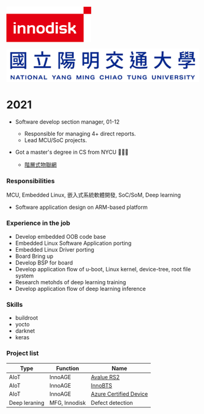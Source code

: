![logo](./../img/innodisk_logo.png)  

![nctu](./../img/210204-NYCU.png)

# 2021
- Software develop section manager, 01-12    
  - Responsible for managing 4+ direct reports.
  - Lead MCU/SoC projects.

- Got a master's degree in CS from NYCU 🚀🚀🚀
  - [階層式物聯網](./nycu_Allen_Huang_210524.pdf)

### Responsibilities
MCU, Embedded Linux, 嵌入式系統軟體開發, SoC/SoM, Deep learning
- Software application design on ARM-based platform

### Experience in the job
- Develop embedded OOB code base
- Embedded Linux Software Application porting
- Embedded Linux Driver porting
- Board Bring up
- Develop BSP for board
- Develop application flow of u-boot, Linux kernel, device-tree, root file system
- Research metohds of deep learning training
- Develop application flow of deep learning inference

### Skills
- buildroot
- yocto
- darknet
- keras

### Project list
Type | Function | Name 
--- | --- | --- | 
AIoT | InnoAGE | [Avalue RS2](http://www.renity.com.tw/en/RS2.aspx)
AIoT | InnoAGE | [InnoBTS](https://www.innodisk.com/tw/newsDetail/innodisk-to-release-blockchain-ssd-securing-radical-edge-data-integrity)
AIoT | InnoAGE | [Azure Certified Device](https://devicecatalog.azure.com/devices?searchTerm=innoage)
Deep leraning | MFG, Innodisk | Defect detection




